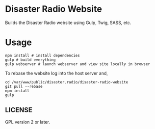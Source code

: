 # Disaster Radio Website

Builds the Disaster Radio website using Gulp, Twig, SASS, etc.

# Usage
```
npm install # install dependencies
gulp # build everything
gulp webserver # launch webserver and view site locally in browser
```

To rebase the website log into the host server and,
```
cd /var/www/public/disaster.radio/disaster-radio-website
git pull --rebase
npm install
gulp
```

## LICENSE
GPL version 2 or later.
